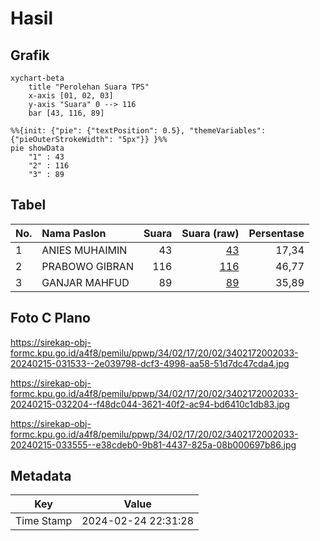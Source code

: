 # Hasil

## Grafik

```mermaid
xychart-beta
    title "Perolehan Suara TPS"
    x-axis [01, 02, 03]
    y-axis "Suara" 0 --> 116
    bar [43, 116, 89]
```

```mermaid
%%{init: {"pie": {"textPosition": 0.5}, "themeVariables": {"pieOuterStrokeWidth": "5px"}} }%%
pie showData
    "1" : 43
    "2" : 116
    "3" : 89
```

## Tabel

| No. | Nama Paslon    | Suara | Suara (raw) | Persentase |
|:--- |:-------------- | -----:| -----------:| ----------:|
| 1   | ANIES MUHAIMIN | 43    | [43][p-1]   | 17,34      |
| 2   | PRABOWO GIBRAN | 116   | [116][p-2]  | 46,77      |
| 3   | GANJAR MAHFUD  | 89    | [89][p-3]   | 35,89      |


[p-1]: https://github.com/gigit-pemilu/pemilu-2024-34-di-yogyakarta/blob/main/pilpres/hitung-suara/sub/34-di-yogyakarta/sub/02-bantul/sub/17-sedayu/sub/2002-argorejo/sub/033-tps/sub/paslon-1.txt
[p-2]: https://github.com/gigit-pemilu/pemilu-2024-34-di-yogyakarta/blob/main/pilpres/hitung-suara/sub/34-di-yogyakarta/sub/02-bantul/sub/17-sedayu/sub/2002-argorejo/sub/033-tps/sub/paslon-2.txt
[p-3]: https://github.com/gigit-pemilu/pemilu-2024-34-di-yogyakarta/blob/main/pilpres/hitung-suara/sub/34-di-yogyakarta/sub/02-bantul/sub/17-sedayu/sub/2002-argorejo/sub/033-tps/sub/paslon-3.txt

## Foto C Plano

https://sirekap-obj-formc.kpu.go.id/a4f8/pemilu/ppwp/34/02/17/20/02/3402172002033-20240215-031533--2e039798-dcf3-4998-aa58-51d7dc47cda4.jpg

https://sirekap-obj-formc.kpu.go.id/a4f8/pemilu/ppwp/34/02/17/20/02/3402172002033-20240215-032204--f48dc044-3621-40f2-ac94-bd6410c1db83.jpg

https://sirekap-obj-formc.kpu.go.id/a4f8/pemilu/ppwp/34/02/17/20/02/3402172002033-20240215-033555--e38cdeb0-9b81-4437-825a-08b000697b86.jpg


## Metadata

| Key        | Value               |
| ---------- | ------------------- |
| Time Stamp | 2024-02-24 22:31:28 |



